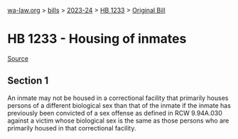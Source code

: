 [wa-law.org](/) > [bills](/bills/) > [2023-24](/bills/2023-24) > [HB 1233](/bills/2023-24/hb/1233/) > [Original Bill](/bills/2023-24/hb/1233/1/)

# HB 1233 - Housing of inmates

[Source](http://lawfilesext.leg.wa.gov/biennium/2023-24/Pdf/Bills/House%20Bills/1233.pdf)

## Section 1
An inmate may not be housed in a correctional facility that primarily houses persons of a different biological sex than that of the inmate if the inmate has previously been convicted of a sex offense as defined in RCW 9.94A.030 against a victim whose biological sex is the same as those persons who are primarily housed in that correctional facility.
